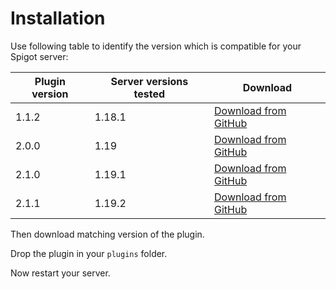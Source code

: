 # Installation

Use following table to identify the version which is compatible for your Spigot server:  

|Plugin version|Server versions tested|Download                                                                                                       |
|--------------|----------------------|---------------------------------------------------------------------------------------------------------------|
|1.1.2         |1.18.1                |[Download from GitHub](https://github.com/joestrhq/CartJets/releases/download/v1.1.2/cartjets-1.1.2-shaded.jar)|
|2.0.0         |1.19                  |[Download from GitHub](https://github.com/joestrhq/CartJets/releases/download/v2.0.0/cartjets-2.0.0-shaded.jar)|
|2.1.0         |1.19.1                |[Download from GitHub](https://github.com/joestrhq/CartJets/releases/download/v2.1.0/cartjets-2.1.0-shaded.jar)|
|2.1.1         |1.19.2                |[Download from GitHub](https://github.com/joestrhq/CartJets/releases/download/v2.1.1/cartjets-2.1.1-shaded.jar)|

Then download matching version of the plugin.  
  
Drop the plugin in your `plugins` folder.

Now restart your server.
